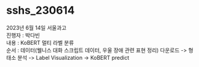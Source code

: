 # sshs_230614


2023년 6월 14일 서울과고  
진행자 : 박다빈  
내용 : KoBERT 멀티 라벨 분류  
순서 : 데이터(웰니스 대화 스크립트 데이터, 우울 장애 관련 표현 정리) 다운로드 -> 형태소 분석 -> Label Visualization -> KoBERT predict

